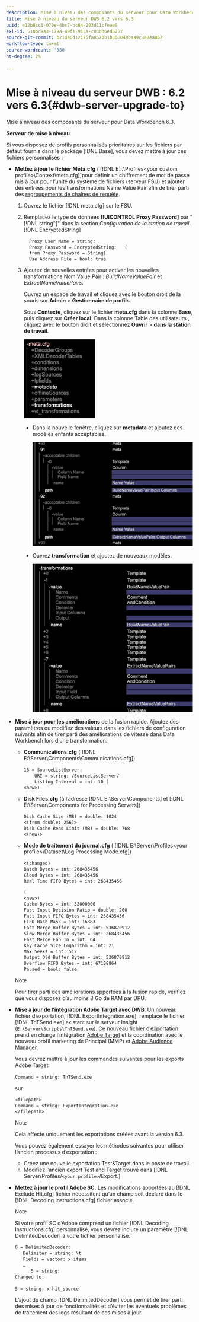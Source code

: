 ```yaml
---
description: Mise à niveau des composants du serveur pour Data Workbench 6.3.
title: Mise à niveau du serveur DWB 6.2 vers 6.3
uuid: e12b6cc1-070e-4bc7-bc64-203d11cfeae9
exl-id: 5106d9a3-179a-49f1-915a-c03b36ed5257
source-git-commit: b21da6d12175fa8570b1b366049baa9c8e8ea862
workflow-type: tm+mt
source-wordcount: '380'
ht-degree: 2%

---
```


# Mise à niveau du serveur DWB : 6.2 vers 6.3{#dwb-server-upgrade-to}

Mise à niveau des composants du serveur pour Data Workbench 6.3.

**Serveur de mise à niveau**

Si vous disposez de profils personnalisés prioritaires sur les fichiers par défaut fournis dans le package [!DNL Base], vous devez mettre à jour ces fichiers personnalisés :

* **Mettez à jour le fichier Meta.cfg** (  [!DNL E:\..\Profiles\<your custom profile>\Context\meta.cfg)]pour définir un chiffrement de mot de passe mis à jour pour l’unité du système de fichiers (serveur FSU) et ajouter des entrées pour les transformations Name Value Pair afin de tirer parti des  [regroupements de chaînes de requête](../../../../home/c-inst-svr/c-upgrd-uninst-sftwr/c-upgrd-sftwr/c-6-2-to-6-3-upgrade.md#concept-42f74911b5714219a359b719badac8e0).

   1. Ouvrez le fichier [!DNL meta.cfg] sur le FSU.
   1. Remplacez le type de données **[!UICONTROL Proxy Password]** par &quot;[!DNL string"]&quot; dans la section *Configuration de la station de travail*.[!DNL EncryptedString]

      ```
        Proxy User Name = string:
        Proxy Password = EncryptedString:   (
        from Proxy Password = String)
        Use Address File = bool: true
      ```

   1. Ajoutez de nouvelles entrées pour activer les nouvelles transformations Nom Value Pair : *BuildNameValuePair* et *ExtractNameValuePairs*.

      Ouvrez un espace de travail et cliquez avec le bouton droit de la souris sur **Admin** > **Gestionnaire de profils**.

      Sous **Contexte**, cliquez sur le fichier **meta.cfg** dans la colonne **Base**, puis cliquez sur **Créer local**. Dans la colonne Table des utilisateurs , cliquez avec le bouton droit et sélectionnez **Ouvrir** > **dans la station de travail**.

      ![](assets/meta_cfg.png)

      * Dans la nouvelle fenêtre, cliquez sur **metadata** et ajoutez des modèles enfants acceptables.

         ![](assets/meta_cfg_child.png)

      * Ouvrez **transformation** et ajoutez de nouveaux modèles.

         ![](assets/meta_cfg_template.png)

* **Mise à jour pour les améliorations** de la fusion rapide. Ajoutez des paramètres ou modifiez des valeurs dans les fichiers de configuration suivants afin de tirer parti des améliorations de vitesse dans Data Workbench lors d’une transformation.

   * **Communications.cfg** (  [!DNL E:\Server\Components\Communications.cfg])

      ```
      18 = SourceListServer:
          URI = string: /SourceListServer/
          Listing Interval = int: 10 (
      <new>)
      ```

   * **Disk Files.cfg**  (à l’adresse  [!DNL E:\Server\Components] et  [!DNL E:\Server\Components for Processing Servers])

      ```
      Disk Cache Size (MB) = double: 1024
      <(from double: 256)>
      Disk Cache Read Limit (MB) = double: 768
      <(new)>
      ```

   * **Mode de traitement du journal.cfg** ( [!DNL E:\Server\Profiles\<your profile>\Dataset\Log Processing Mode.cfg])

      ```
      <(changed)
      Batch Bytes = int: 268435456
      Cloud Bytes = int: 268435456
      Real Time FIFO Bytes = int: 268435456
      ```

      ```
      (
      <new>)
      Cache Bytes = int: 32000000
      Fast Input Decision Ratio = double: 200
      Fast Input FIFO Bytes = int: 268435456
      FIFO Hash Mask = int: 16383
      Fast Merge Buffer Bytes = int: 536870912
      Slow Merge Buffer Bytes = int: 268435456
      Fast Merge Fan In = int: 64
      Key Cache Size Logarithm = int: 21
      Max Seeks = int: 512
      Output Old Buffer Bytes = int: 536870912
      Overflow FIFO Bytes = int: 67108864
      Paused = bool: false
      ```
   >[!NOTE]
   >
   >Pour tirer parti des améliorations apportées à la fusion rapide, vérifiez que vous disposez d’au moins 8 Go de RAM par DPU.

* **Mise à jour de l’intégration Adobe Target avec DWB**. Un nouveau fichier d’exportation, [!DNL ExportIntegration.exe], remplace le fichier [!DNL TnTSend.exe] existant sur le serveur Insight (`E:\Server\Scripts\TnTSend.exe`). Ce nouveau fichier d’exportation prend en charge l’intégration [Adobe Target](https://www.adobe.com/marketing/target.html) et la coordination avec le nouveau profil marketing de Principal (MMP) et [Adobe Audience Manager](https://www.adobe.com/analytics/audience-manager.html).

   Vous devrez mettre à jour les commandes suivantes pour les exports Adobe Target.

   `Command = string: TnTSend.exe`

   sur 

   ```
   <filepath>
   Command = string: ExportIntegration.exe
   </filepath>
   ```

   >[!NOTE]
   >
   >Cela affecte uniquement les exportations créées avant la version 6.3.

   Vous pouvez également essayer les méthodes suivantes pour utiliser l’ancien processus d’exportation :

   * Créez une nouvelle exportation Test&amp;Target dans le poste de travail.
   * Modifiez l’ancien export Test and Target trouvé dans [!DNL Server/Profiles/`<your profile>`/Export.]

* **Mettez à jour le profil Adobe SC.** Les modifications apportées au  [!DNL Exclude Hit.cfg] fichier nécessitent qu’un champ soit déclaré dans le  [!DNL Decoding Instructions.cfg] fichier associé.

   >[!NOTE]
   >
   >Si votre profil SC d’Adobe comprend un fichier [!DNL Decoding Instructions.cfg] personnalisé, vous devrez inclure un paramètre [!DNL DelimitedDecoder] à votre fichier personnalisé.

   ```
   0 = DelimitedDecoder:
      Delimiter = string: \t
      Fields = vector: x items
      …
         5 = string:
   Changed to:
   
   5 = string: x-hit_source
   ```

   L’ajout du champ [!DNL DelimitedDecoder] vous permet de tirer parti des mises à jour de fonctionnalités et d’éviter les éventuels problèmes de traitement des logs résultant de ces mises à jour.
